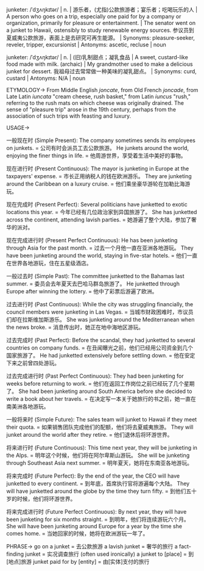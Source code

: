 junketer: /ˈdʒʌŋkɪtər/ | n. |  游乐者，(尤指)公款旅游者；宴乐者；吃喝玩乐的人 | A person who goes on a trip, especially one paid for by a company or organization, primarily for pleasure or entertainment. |  The senator went on a junket to Hawaii, ostensibly to study renewable energy sources. 参议员到夏威夷公款旅游，表面上是去研究可再生能源。 |  Synonyms: pleasure-seeker, reveler, tripper, excursionist | Antonyms: ascetic, recluse | noun

junketer: /ˈdʒʌŋkɪtər/ | n. |  (旧)乳制甜点；凝乳食品 |  A sweet, custard-like food made with milk. (archaic) | My grandmother used to make a delicious junket for dessert. 我祖母过去常常做一种美味的凝乳甜点。 | Synonyms: curd, custard | Antonyms: N/A | noun


ETYMOLOGY->
From Middle English *joncate*, from Old French *joncade*, from Late Latin *iuncata* "cream cheese, rush basket," from Latin *iuncus* "rush," referring to the rush mats on which cheese was originally drained. The sense of "pleasure trip" arose in the 19th century, perhaps from the association of such trips with feasting and luxury.

USAGE->

一般现在时 (Simple Present):
The company sometimes sends its employees on junkets. = 公司有时会派员工去公款旅游。
He junkets around the world, enjoying the finer things in life. = 他周游世界，享受着生活中美好的事物。

现在进行时 (Present Continuous):
The mayor is junketing in Europe at the taxpayers' expense. = 市长正用纳税人的钱在欧洲游乐。
They are junketing around the Caribbean on a luxury cruise. = 他们乘坐豪华游轮在加勒比海游玩。

现在完成时 (Present Perfect):
Several politicians have junketted to exotic locations this year. = 今年已经有几位政治家到异国旅游了。
She has junketted across the continent, attending lavish parties. = 她游遍了整个大陆，参加了奢华的派对。

现在完成进行时 (Present Perfect Continuous):
He has been junketing through Asia for the past month. = 过去一个月他一直在亚洲各地游玩。
They have been junketing around the world, staying in five-star hotels. = 他们一直在世界各地游玩，住在五星级酒店。

一般过去时 (Simple Past):
The committee junketted to the Bahamas last summer. = 委员会去年夏天去巴哈马群岛旅游了。
He junketted through Europe after winning the lottery. = 他中了彩票后游遍了欧洲。

过去进行时 (Past Continuous):
While the city was struggling financially, the council members were junketing in Las Vegas. = 当城市财政困难时，市议员们却在拉斯维加斯游乐。
She was junketing around the Mediterranean when the news broke. = 消息传出时，她正在地中海地区游玩。

过去完成时 (Past Perfect):
Before the scandal, they had junketted to several countries on company funds. = 在丑闻曝光之前，他们已经用公司资金到几个国家旅游了。
He had junketted extensively before settling down. = 他在安定下来之前曾四处游玩。

过去完成进行时 (Past Perfect Continuous):
They had been junketing for weeks before returning to work. = 他们在返回工作岗位之前已经玩了几个星期了。
She had been junketing around South America before she decided to write a book about her travels. = 在决定写一本关于她旅行的书之前，她一直在南美洲各地游玩。

一般将来时 (Simple Future):
The sales team will junket to Hawaii if they meet their quota. = 如果销售团队完成他们的配额，他们将去夏威夷旅游。
They will junket around the world after they retire. = 他们退休后将环游世界。

将来进行时 (Future Continuous):
This time next year, they will be junketing in the Alps. = 明年这个时候，他们将在阿尔卑斯山游玩。
She will be junketing through Southeast Asia next summer. = 明年夏天，她将在东南亚各地游玩。

将来完成时 (Future Perfect):
By the end of the year, the CEO will have junketted to every continent. = 到年底，首席执行官将游遍每个大陆。
They will have junketted around the globe by the time they turn fifty. = 到他们五十岁的时候，他们将环游世界。

将来完成进行时 (Future Perfect Continuous):
By next year, they will have been junketing for six months straight. = 到明年，他们将连续游玩六个月。
She will have been junketing around Europe for a year by the time she comes home. = 当她回家的时候，她将在欧洲游玩一年了。


PHRASE->
go on a junket = 去公款旅游
a lavish junket = 奢华的旅行
a fact-finding junket = 实况调查旅行 (often used ironically)
a junket to [place] = 到[地点]旅游
junket paid for by [entity] = 由[实体]支付的旅行
